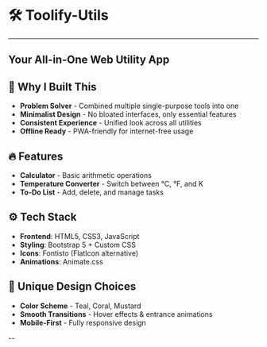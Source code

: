 # 🛠️ Toolify-Utils  

---
**Your All-in-One Web Utility App**  
---

## 🌟 Why I Built This  
- **Problem Solver** - Combined multiple single-purpose tools into one  
- **Minimalist Design** - No bloated interfaces, only essential features  
- **Consistent Experience** - Unified look across all utilities  
- **Offline Ready** - PWA-friendly for internet-free usage  

## 🔥 Features  
- **Calculator** - Basic arithmetic operations  
- **Temperature Converter** - Switch between °C, °F, and K  
- **To-Do List** - Add, delete, and manage tasks  

## ⚙ Tech Stack  
- **Frontend**: HTML5, CSS3, JavaScript  
- **Styling**: Bootstrap 5 + Custom CSS  
- **Icons**: Fontisto (FlatIcon alternative)  
- **Animations**: Animate.css  

## 🎨 Unique Design Choices  
- **Color Scheme** - Teal, Coral, Mustard  
- **Smooth Transitions** - Hover effects & entrance animations  
- **Mobile-First** - Fully responsive design  

--
